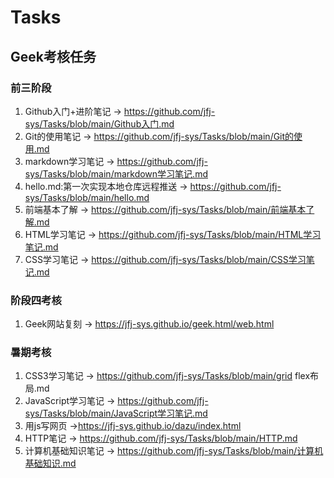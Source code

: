 # Tasks
## Geek考核任务
### 前三阶段
1. Github入门+进阶笔记 -> https://github.com/jfj-sys/Tasks/blob/main/Github入门.md
2. Git的使用笔记 -> https://github.com/jfj-sys/Tasks/blob/main/Git的使用.md
3. markdown学习笔记 -> https://github.com/jfj-sys/Tasks/blob/main/markdown学习笔记.md
4. hello.md:第一次实现本地仓库远程推送 -> https://github.com/jfj-sys/Tasks/blob/main/hello.md
5. 前端基本了解 -> https://github.com/jfj-sys/Tasks/blob/main/前端基本了解.md
6. HTML学习笔记 -> https://github.com/jfj-sys/Tasks/blob/main/HTML学习笔记.md
7. CSS学习笔记 -> https://github.com/jfj-sys/Tasks/blob/main/CSS学习笔记.md
### 阶段四考核
1. Geek网站复刻 -> https://jfj-sys.github.io/geek.html/web.html
### 暑期考核
1. CSS3学习笔记 -> https://github.com/jfj-sys/Tasks/blob/main/grid flex布局.md
2. JavaScript学习笔记 -> https://github.com/jfj-sys/Tasks/blob/main/JavaScript学习笔记.md
3. 用js写网页 ->https://jfj-sys.github.io/dazu/index.html
4. HTTP笔记 -> https://github.com/jfj-sys/Tasks/blob/main/HTTP.md
5. 计算机基础知识笔记 -> https://github.com/jfj-sys/Tasks/blob/main/计算机基础知识.md
   
